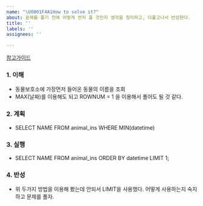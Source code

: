 ```yaml
---
name: "\U0001F4A1How to solve it?"
about: 문제를 풀기 전에 어떻게 먼저 풀 것인지 생각을 정리하고, 다풀고나서 반성한다.
title: ''
labels: ''
assignees: ''

---
```


[참고가이드](https://megaptera.notion.site/6-5f9b4105eb0748fd8f8baa631d92d6ea)

### 1. 이해
- 동물보호소에 가장먼저 들어온 동물의 이름을 조회
- MAX(날짜)를 이용해도 되고 ROWNUM = 1 을 이용해서 풀어도 될 것 같다.

### 2. 계획
- SELECT NAME FROM animal_ins WHERE MIN(datetime)

### 3. 실행
- SELECT NAME FROM animal_ins ORDER BY datetime LIMIT 1;

### 4. 반성
- 위 두가지 방법을 이용해 봤는데 안되서 LIMIT을 사용했다. 어떻게 사용하는지 숙지하고 문제를 풀자.
